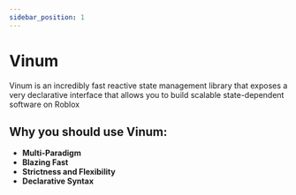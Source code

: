 ```yaml
---
sidebar_position: 1
---
```


# Vinum
Vinum is an incredibly fast reactive state management library that exposes a very declarative interface that allows you to build scalable state-dependent software on Roblox

## Why you should use Vinum:
* **Multi-Paradigm**
* **Blazing Fast**
* **Strictness and Flexibility**
* **Declarative Syntax** 
